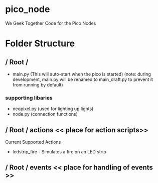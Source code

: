 # pico_node
We Geek Together Code for the Pico Nodes

# Folder Structure
## / Root /<br>
  - main.py (This will auto-start when the pico is started)  (note: during development, main.py will be renamed to main_draft.py to prevent it from running by default)<br>
### supporting libaries<br>
   - neopixel.py (used for lighting up lights)
   - node.py (connection functions)

## / Root / actions  << place for action scripts>>
Current Supported Actions <br>
   - ledstrip_fire - Simulates a fire on an LED strip

## / Root / events << place for handling of events >>